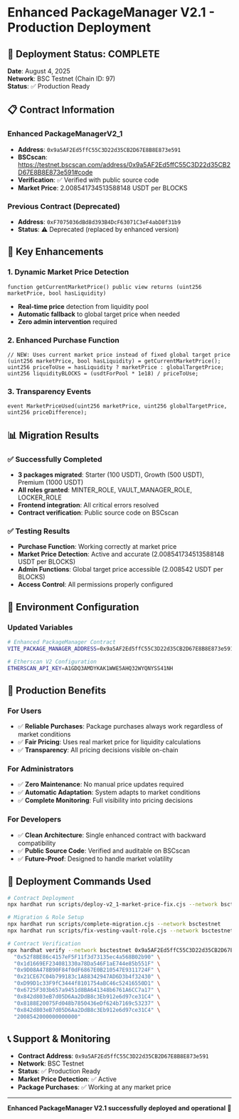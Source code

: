 # Enhanced PackageManager V2.1 - Production Deployment

## 🚀 **Deployment Status: COMPLETE**

**Date**: August 4, 2025  
**Network**: BSC Testnet (Chain ID: 97)  
**Status**: ✅ Production Ready

## 📋 **Contract Information**

### **Enhanced PackageManagerV2_1**
- **Address**: `0x9a5AF2Ed5ffC55C3D22d35CB2D67E8B8E873e591`
- **BSCscan**: https://testnet.bscscan.com/address/0x9a5AF2Ed5ffC55C3D22d35CB2D67E8B8E873e591#code
- **Verification**: ✅ Verified with public source code
- **Market Price**: 2.008541734513588148 USDT per BLOCKS

### **Previous Contract (Deprecated)**
- **Address**: `0xF7075036dBd8d393B4DcF63071C3eF4abD8f31b9`
- **Status**: ⚠️ Deprecated (replaced by enhanced version)

## 🎯 **Key Enhancements**

### **1. Dynamic Market Price Detection**
```solidity
function getCurrentMarketPrice() public view returns (uint256 marketPrice, bool hasLiquidity)
```
- **Real-time price** detection from liquidity pool
- **Automatic fallback** to global target price when needed
- **Zero admin intervention** required

### **2. Enhanced Purchase Function**
```solidity
// NEW: Uses current market price instead of fixed global target price
(uint256 marketPrice, bool hasLiquidity) = getCurrentMarketPrice();
uint256 priceToUse = hasLiquidity ? marketPrice : globalTargetPrice;
uint256 liquidityBLOCKS = (usdtForPool * 1e18) / priceToUse;
```

### **3. Transparency Events**
```solidity
event MarketPriceUsed(uint256 marketPrice, uint256 globalTargetPrice, uint256 priceDifference);
```

## 📊 **Migration Results**

### **✅ Successfully Completed**
- **3 packages migrated**: Starter (100 USDT), Growth (500 USDT), Premium (1000 USDT)
- **All roles granted**: MINTER_ROLE, VAULT_MANAGER_ROLE, LOCKER_ROLE
- **Frontend integration**: All critical errors resolved
- **Contract verification**: Public source code on BSCscan

### **✅ Testing Results**
- **Purchase Function**: Working correctly at market price
- **Market Price Detection**: Active and accurate (2.008541734513588148 USDT per BLOCKS)
- **Admin Functions**: Global target price accessible (2.008542 USDT per BLOCKS)
- **Access Control**: All permissions properly configured

## 🔧 **Environment Configuration**

### **Updated Variables**
```bash
# Enhanced PackageManager Contract
VITE_PACKAGE_MANAGER_ADDRESS=0x9a5AF2Ed5ffC55C3D22d35CB2D67E8B8E873e591

# Etherscan V2 Configuration
ETHERSCAN_API_KEY=A1GDQ3AMDYKAK1WWE5AHQ32WYQNYSS41NH
```

## 🎉 **Production Benefits**

### **For Users**
- ✅ **Reliable Purchases**: Package purchases always work regardless of market conditions
- ✅ **Fair Pricing**: Uses real market price for liquidity calculations
- ✅ **Transparency**: All pricing decisions visible on-chain

### **For Administrators**
- ✅ **Zero Maintenance**: No manual price updates required
- ✅ **Automatic Adaptation**: System adapts to market conditions
- ✅ **Complete Monitoring**: Full visibility into pricing decisions

### **For Developers**
- ✅ **Clean Architecture**: Single enhanced contract with backward compatibility
- ✅ **Public Source Code**: Verified and auditable on BSCscan
- ✅ **Future-Proof**: Designed to handle market volatility

## 🚀 **Deployment Commands Used**

```bash
# Contract Deployment
npx hardhat run scripts/deploy-v2_1-market-price-fix.cjs --network bsctestnet

# Migration & Role Setup
npx hardhat run scripts/complete-migration.cjs --network bsctestnet
npx hardhat run scripts/fix-vesting-vault-role.cjs --network bsctestnet

# Contract Verification
npx hardhat verify --network bsctestnet 0x9a5AF2Ed5ffC55C3D22d35CB2D67E8B8E873e591 \
  "0x52f8BE86c4157eF5F11f3d73135ec4a568B02b90" \
  "0x1d1669EF234081330a78Da546F1aE744e85b551F" \
  "0x9D08A478B90F84f0dF6867E0B210547E9311724F" \
  "0x21CE67C04b799183c1A88342947AD6D3b4f32430" \
  "0xD99D1c33F9fC3444f8101754aBC46c52416550D1" \
  "0x6725F303b657a9451d8BA641348b6761A6CC7a17" \
  "0x842d803eB7d05D6Aa2DdB8c3Eb912e6d97ce31C4" \
  "0x8188E20075Fd048b7850436eDf624b7169c53237" \
  "0x842d803eB7d05D6Aa2DdB8c3Eb912e6d97ce31C4" \
  "2008542000000000000"
```

## 📞 **Support & Monitoring**

- **Contract Address**: `0x9a5AF2Ed5ffC55C3D22d35CB2D67E8B8E873e591`
- **Network**: BSC Testnet
- **Status**: ✅ Production Ready
- **Market Price Detection**: ✅ Active
- **Package Purchases**: ✅ Working at any market price

---

**Enhanced PackageManager V2.1 successfully deployed and operational** 🚀
